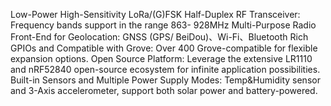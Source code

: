 Low-Power High-Sensitivity LoRa/(G)FSK Half-Duplex RF Transceiver: Frequency bands support in the range 863- 928MHz
Multi-Purpose Radio Front-End for Geolocation: GNSS (GPS/ BeiDou)、Wi-Fi、Bluetooth
Rich GPIOs and Compatible with Grove: Over 400 Grove-compatible for flexible expansion options.
Open Source Platform: Leverage the extensive LR1110 and nRF52840 open-source ecosystem for infinite application possibilities.
Built-in Sensors and Multiple Power Supply Modes: Temp&Humidity sensor and 3-Axis accelerometer, support both solar power and battery-powered.
